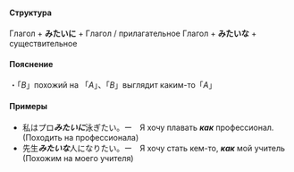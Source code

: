 #### Структура
Глагол + **みたいに** + Глагол / прилагательное
Глагол + **みたいな** + существительное
#### Пояснение
・「*B*」похожий на 「*A*」、「*B*」выглядит каким-то「*A*」
#### Примеры
- 私はプロ***みたいに***泳ぎたい。ー　Я хочу плавать ***как*** профессионал. (Походить на профессионала)
- 先生***みたいな***人になりたい。ー　Я хочу стать кем-то, ***как*** мой учитель (Похожим на моего учителя)